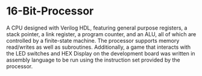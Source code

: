 # 16-Bit-Processor
A CPU designed with Verilog HDL, featuring general purpose registers, a stack pointer, a link register, a program counter, and an ALU, all of which are controlled by a finite-state machine. The processor supports memory read/writes as well as subroutines. Additionally, a game that interacts with the LED switches and HEX Display on the development board was written in assembly language to be run using the instruction set provided by the processor.
